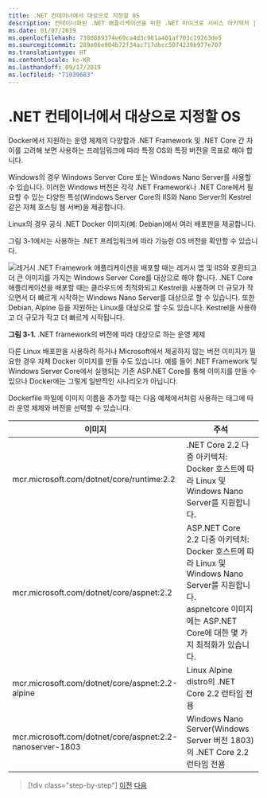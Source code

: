 ```yaml
---
title: .NET 컨테이너에서 대상으로 지정할 OS
description: 컨테이너화된 .NET 애플리케이션을 위한 .NET 마이크로 서비스 아키텍처 | .NET 컨테이너에서 대상으로 지정할 OS
ms.date: 01/07/2019
ms.openlocfilehash: 7380889374e69ca4d3c981a401af703c19263de5
ms.sourcegitcommit: 289e06e904b72f34ac717dbcc5074239b977e707
ms.translationtype: HT
ms.contentlocale: ko-KR
ms.lasthandoff: 09/17/2019
ms.locfileid: "71039683"
---
```

# <a name="what-os-to-target-with-net-containers"></a>.NET 컨테이너에서 대상으로 지정할 OS

Docker에서 지원하는 운영 체제의 다양함과 .NET Framework 및 .NET Core 간 차이를 고려해 보면 사용하는 프레임워크에 따라 특정 OS와 특정 버전을 목표로 해야 합니다.

Windows의 경우 Windows Server Core 또는 Windows Nano Server를 사용할 수 있습니다. 이러한 Windows 버전은 각각 .NET Framework나 .NET Core에서 필요할 수 있는 다양한 특성(Windows Server Core의 IIS와 Nano Server의 Kestrel 같은 자체 호스팅 웹 서버)을 제공합니다.

Linux의 경우 공식 .NET Docker 이미지(예: Debian)에서 여러 배포판을 제공합니다.

그림 3-1에서는 사용하는 .NET 프레임워크에 따라 가능한 OS 버전을 확인할 수 있습니다.

![레거시 .NET Framework 애플리케이션을 배포할 때는 레거시 앱 및 IIS와 호환되고 더 큰 이미지를 가지는 Windows Server Core를 대상으로 해야 합니다. .NET Core 애플리케이션을 배포할 때는 클라우드에 최적화되고 Kestrel을 사용하며 더 규모가 작으면서 더 빠르게 시작하는 Windows Nano Server를 대상으로 할 수 있습니다. 또한 Debian, Alpine 등을 지원하는 Linux를 대상으로 할 수도 있습니다. Kestrel을 사용하고 더 규모가 작고 더 빠르게 시작됩니다.](./media/image1.png)

**그림 3-1.** .NET framework의 버전에 따라 대상으로 하는 운영 체제

다른 Linux 배포판을 사용하려 하거나 Microsoft에서 제공하지 않는 버전 이미지가 필요한 경우 자체 Docker 이미지를 만들 수도 있습니다. 예를 들어 .NET Framework 및Windows Server Core에서 실행되는 기존 ASP.NET Core를 통해 이미지를 만들 수 있으나 Docker에는 그렇게 일반적인 시나리오가 아닙니다.

Dockerfile 파일에 이미지 이름을 추가할 때는 다음 예제에서처럼 사용하는 태그에 따라 운영 체제와 버전을 선택할 수 있습니다.

| 이미지 | 주석 |
|-------|----------|
| mcr.microsoft.com/dotnet/core/runtime:2.2 | .NET Core 2.2 다중 아키텍처: Docker 호스트에 따라 Linux 및 Windows Nano Server를 지원합니다. |
| mcr.microsoft.com/dotnet/core/aspnet:2.2 | ASP.NET Core 2.2 다중 아키텍처: Docker 호스트에 따라 Linux 및 Windows Nano Server를 지원합니다. <br/> aspnetcore 이미지에는 ASP.NET Core에 대한 몇 가지 최적화가 있습니다. |
| mcr.microsoft.com/dotnet/core/aspnet:2.2-alpine | Linux Alpine distro의 .NET Core 2.2 런타임 전용 |
| mcr.microsoft.com/dotnet/core/aspnet:2.2-nanoserver-1803 | Windows Nano Server(Windows Server 버전 1803)의 .NET Core 2.2 런타임 전용 |

> [!div class="step-by-step"]
> [이전](container-framework-choice-factors.md)
> [다음](official-net-docker-images.md)
